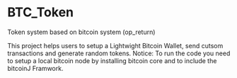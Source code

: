# BTC_Token
Token system based on bitcoin system (op_return)

This project helps users to setup a Lightwight Bitcoin Wallet, send cutsom transactions and generate random tokens.
Notice:
To run the code you need to setup a local bitcoin node by installing bitcoin core and to include the bitcoinJ Framwork.
